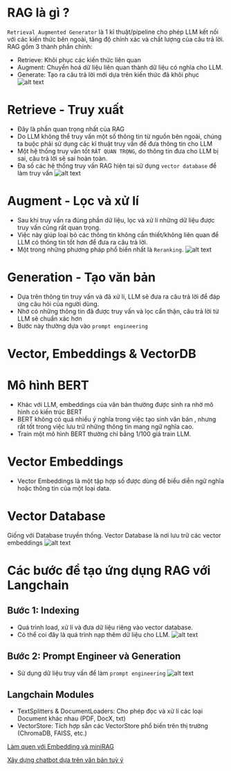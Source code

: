 # RAG là gì ?
`Retrieval Augmented Generator` là 1 kĩ thuật/pipeline cho phép LLM kết nối với các kiến thức bên ngoài, tăng độ chính xác và chất lượng của câu trả lời. RAG gồm 3 thành phần chính:

- Retrieve: Khôi phục các kiến thức liên quan
- Augment: Chuyển hoá dữ liệu liên quan thành dữ liệu có nghĩa cho LLM.
- Generate: Tạo ra câu trả lời mới dựa trên kiến thức đã khôi phục
![alt text](image.png)

# Retrieve  - Truy xuất
- Đây là phần quan trọng nhất của RAG 
- Do LLM không thể truy vấn một số thông tin từ nguồn bên ngoài, chúng ta buộc phải sử dụng các kĩ thuật truy vấn để đưa thông tin cho LLM 
- Một hệ thống truy vấn tốt `RẤT QUAN TRỌNG`, do thông tin đưa cho LLM bị sai, câu trả lời sẽ sai hoàn toàn. 
- Đa số các hệ thống truy vấn RAG hiện tại sử dụng `vector database` để làm truy vấn
![alt text](image-1.png)

# Augment - Lọc và xử lí
- Sau khi truy vấn ra đúng phần dữ liệu, lọc và xử lí những dữ liệu được truy vấn cũng rất quan trọng.
- Việc này giúp loại bỏ các thông tin không cần thiết/không liên quan để LLM có thông tin tốt hơn để đưa ra câu trả lời.
- Một trong những phương pháp phổ biến nhất là `Reranking`.
![alt text](image-2.png)

# Generation - Tạo văn bản
- Dựa trên thông tin truy vấn và đã xử lí, LLM sẽ đưa ra câu trả lời để đáp ứng câu hỏi của người dùng.
- Nhờ có những thông tin đã được truy vấn và lọc cẩn thận, câu trả lời từ LLM sẽ chuẩn xác hơn
- Bước này thường dựa vào `prompt engineering`

# Vector, Embeddings & VectorDB

# Mô hình BERT
- Khác với LLM, embeddings của văn bản thường được sinh ra nhờ mô hình có kiến trúc BERT
- BERT không có quá nhiều ý nghĩa trong việc tạo sinh văn bản , nhưng rất tốt trong việc lưu trữ những thông tin mang ngữ nghĩa cao. 
- Train một mô hình BERT thường chỉ bằng 1/100 giá train LLM.

# Vector Embeddings
- Vector Embeddings là một tập hợp số được dùng để biểu diễn ngữ nghĩa hoặc thông tin của một loại data.

# Vector Database 
Giống với Database truyền thống. Vector Database là nơi lưu trữ các vector embeddings
![alt text](image-3.png)

# Các bước để tạo ứng dụng RAG với Langchain

## Bước 1: Indexing
- Quá trình load, xử lí và đưa dữ liệu riêng vào vector database.
- Có thể coi đây là quá trình nạp thêm dữ liệu cho LLM.
![alt text](image-4.png)

## Bước 2: Prompt Engineer và Generation
- Sử dụng dữ liệu truy vấn để làm `prompt engineering`
![alt text](image-5.png)


## Langchain Modules
- TextSplitters & DocumentLoaders: Cho phép đọc và xử lí các loại
Document khác nhau (PDF, DocX, txt)
- VectorStore: Tích hợp sẵn các VectorStore phổ biến trên thị
trường (ChromaDB, FAISS, etc.)

[Làm quen với Embedding và miniRAG](https://colab.research.google.com/drive/13_cYcPDeNeR7iuy3hyp9T7vUWNxa4xOV?usp=sharing#scrollTo=ItBWjQbyThis)

[Xây dựng chatbot dựa trên văn bản tuỳ ý](https://colab.research.google.com/drive/1TlcyUTz9tmgfxI_-4V9faAjbCuGWeTuh?usp=sharing)